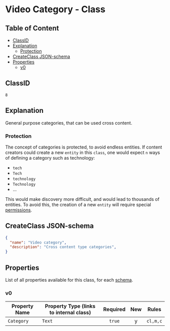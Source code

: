 Video Category - Class
========================

Table of Content
----------------
<!-- TOC START min:1 max:3 link:true asterisk:false update:true -->
  - [ClassID](#classid)
  - [Explanation](#explanation)
    - [Protection](#protection)
  - [CreateClass JSON-schema](#createclass-json-schema)
  - [Properties](#properties)
    - [v0](#v0)
<!-- TOC END -->

## ClassID
`8`

## Explanation
General purpose categories, that can be used cross content.

### Protection

The concept of categories is protected, to avoid endless entities. If content creators could create a new `entity` in this `class`, one would expect `n` ways of defining a category such as technology:
- `tech`
- `Tech`
- `technology`
- `Technology`
- ...

This would make discovery more difficult, and would lead to thousands of entities. To avoid this, the creation of a new `entity` will require special [permissions](https://github.com/Joystream/joystream/blob/master/testnets/rome/specification/runtime/versioned-store-permissions.md).

## CreateClass JSON-schema
```json
{
  "name": "Video category",
  "description": "Cross content type categories",
}
```
## Properties
List of all properties available for this class, for each [schema](/schemas/general/category.md).

### v0

|     Property Name       | Property Type (links to internal class)          |Required|New|  Rules   |
|-------------------------|--------------------------------------------------|:------:|:-:|----------|
|`Category`               |`Text`                                            | `true` | y |`cl,m,c`  |
